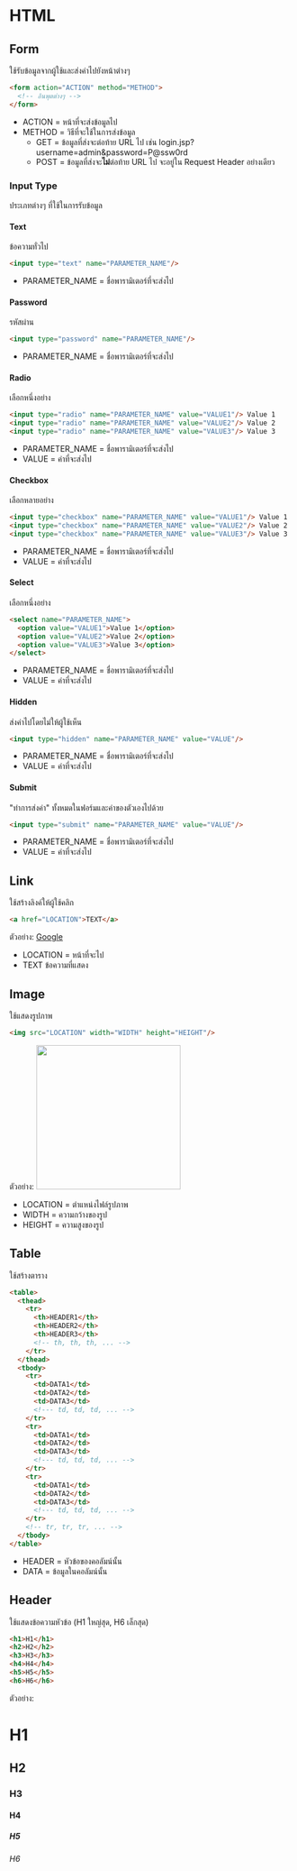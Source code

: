 # HTML

## Form
ใช้รับข้อมูลจากผู้ใช้และส่งค่าไปยังหน้าต่างๆ

```html
<form action="ACTION" method="METHOD">
  <!-- อินพุตต่างๆ -->
</form>
```

- ACTION = หน้าที่จะส่งข้อมูลไป
- METHOD = วิธีที่จะใช้ในการส่งข้อมูล
  - GET = ข้อมูลที่ส่งจะต่อท้าย URL ไป เช่น login.jsp?username=admin&password=P@ssw0rd
  - POST = ข้อมูลที่ส่งจะ**ไม่**ต่อท้าย URL ไป จะอยู่ใน Request Header อย่างเดียว

### Input Type
ประเภทต่างๆ ที่ใช้ในการรับข้อมูล

#### Text
ข้อความทั่วไป

```html
<input type="text" name="PARAMETER_NAME"/>
```

- PARAMETER_NAME = ชื่อพารามิเตอร์ที่จะส่งไป

#### Password
รหัสผ่าน

```html
<input type="password" name="PARAMETER_NAME"/>
```

- PARAMETER_NAME = ชื่อพารามิเตอร์ที่จะส่งไป

#### Radio
เลือกหนึ่งอย่าง

```html
<input type="radio" name="PARAMETER_NAME" value="VALUE1"/> Value 1
<input type="radio" name="PARAMETER_NAME" value="VALUE2"/> Value 2
<input type="radio" name="PARAMETER_NAME" value="VALUE3"/> Value 3
```

- PARAMETER_NAME = ชื่อพารามิเตอร์ที่จะส่งไป
- VALUE = ค่าที่จะส่งไป

#### Checkbox
เลือกหลายอย่าง

```html
<input type="checkbox" name="PARAMETER_NAME" value="VALUE1"/> Value 1
<input type="checkbox" name="PARAMETER_NAME" value="VALUE2"/> Value 2
<input type="checkbox" name="PARAMETER_NAME" value="VALUE3"/> Value 3
```

- PARAMETER_NAME = ชื่อพารามิเตอร์ที่จะส่งไป
- VALUE = ค่าที่จะส่งไป

#### Select
เลือกหนึ่งอย่าง

```html
<select name="PARAMETER_NAME">
  <option value="VALUE1">Value 1</option>
  <option value="VALUE2">Value 2</option>
  <option value="VALUE3">Value 3</option>
</select>
```

- PARAMETER_NAME = ชื่อพารามิเตอร์ที่จะส่งไป
- VALUE = ค่าที่จะส่งไป

#### Hidden
ส่งค่าไปโดยไม่ให้ผู้ใช้เห็น

```html
<input type="hidden" name="PARAMETER_NAME" value="VALUE"/>
```

- PARAMETER_NAME = ชื่อพารามิเตอร์ที่จะส่งไป
- VALUE = ค่าที่จะส่งไป

#### Submit
"ทำการส่งค่า" ทั้งหมดในฟอร์มและค่าของตัวเองไปด้วย

```html
<input type="submit" name="PARAMETER_NAME" value="VALUE"/>
```

- PARAMETER_NAME = ชื่อพารามิเตอร์ที่จะส่งไป
- VALUE = ค่าที่จะส่งไป

## Link
ใช้สร้างลิงค์ให้ผู้ใช้คลิก

```html
<a href="LOCATION">TEXT</a>
```

ตัวอย่าง:
<a href="http://www.google.com/">Google</a>

- LOCATION = หน้าที่จะไป
- TEXT ข้อความที่แสดง

## Image
ใช้แสดงรูปภาพ

```html
<img src="LOCATION" width="WIDTH" height="HEIGHT"/>
```

ตัวอย่าง:
<img src="https://uploads.github.com/raw/github/media/master/octocats/octocat.png" width="256" height="256"/>

- LOCATION = ตำแหน่งไฟล์รูปภาพ
- WIDTH = ความกว้างของรูป
- HEIGHT = ความสูงของรูป

## Table
ใช้สร้างตาราง

```html
<table>
  <thead>
    <tr>
      <th>HEADER1</th>
      <th>HEADER2</th>
      <th>HEADER3</th>
      <!-- th, th, th, ... -->
    </tr>
  </thead>
  <tbody>
    <tr>
      <td>DATA1</td>
      <td>DATA2</td>
      <td>DATA3</td>
      <!--- td, td, td, ... -->
    </tr>
    <tr>
      <td>DATA1</td>
      <td>DATA2</td>
      <td>DATA3</td>
      <!--- td, td, td, ... -->
    </tr>
    <tr>
      <td>DATA1</td>
      <td>DATA2</td>
      <td>DATA3</td>
      <!--- td, td, td, ... -->
    </tr>
    <!-- tr, tr, tr, ... -->
  </tbody>
</table>
```

- HEADER = หัวข้อของคอลัมน์นั้น
- DATA = ข้อมูลในคอลัมน์นั้น

## Header
ใช้แสดงข้อความหัวข้อ (H1 ใหญ่สุด, H6 เล็กสุด)

```html
<h1>H1</h1>
<h2>H2</h2>
<h3>H3</h3>
<h4>H4</h4>
<h5>H5</h5>
<h6>H6</h6>
```

ตัวอย่าง:
<h1>H1</h1>
<h2>H2</h2>
<h3>H3</h3>
<h4>H4</h4>
<h5>H5</h5>
<h6>H6</h6>

